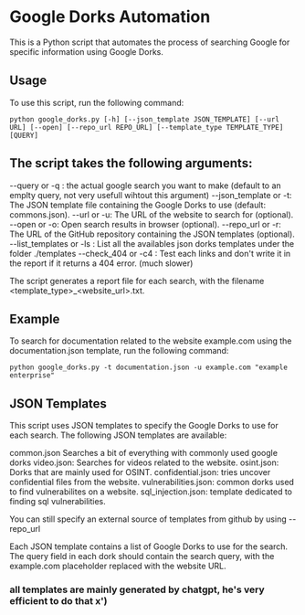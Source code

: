 # Google Dorks Automation
This is a Python script that automates the process of searching Google for specific information using Google Dorks.

## Usage
To use this script, run the following command:
```shell
python google_dorks.py [-h] [--json_template JSON_TEMPLATE] [--url URL] [--open] [--repo_url REPO_URL] [--template_type TEMPLATE_TYPE] [QUERY]
```

## The script takes the following arguments:

--query or -q : the actual google search you want to make (default to an emplty query, not very usefull wihtout this argument)
--json_template or -t: The JSON template file containing the Google Dorks to use (default: commons.json).
--url or -u: The URL of the website to search for (optional).
--open or -o: Open search results in browser (optional).
--repo_url or -r: The URL of the GitHub repository containing the JSON templates (optional).
--list_templates or -ls : List all the availables json dorks templates under the folder ./templates
--check_404 or -c4 : Test each links and don't write it in the report if it returns a 404 error. (much slower)

The script generates a report file for each search, with the filename <template_type>_<website_url>.txt.

## Example
To search for documentation related to the website example.com using the documentation.json template, run the following command:

```shell
python google_dorks.py -t documentation.json -u example.com "example enterprise"
```

## JSON Templates
This script uses JSON templates to specify the Google Dorks to use for each search. The following JSON templates are available:

common.json Searches a bit of everything with commonly used google dorks
video.json: Searches for videos related to the website.
osint.json: Dorks that are mainly used for OSINT.
confidential.json: tries uncover confidential files from the website.
vulnerabilities.json: common dorks used to find vulnerabilites on a website.
sql_injection.json: template dedicated to finding sql vulnerabilities.

You can still specify an external source of templates from github by using --repo_url

Each JSON template contains a list of Google Dorks to use for the search. The query field in each dork should contain the search query, with the example.com placeholder replaced with the website URL.


### all templates are mainly generated by chatgpt, he's very efficient to do that x')




